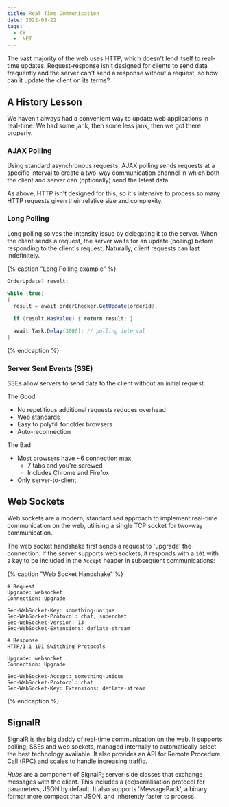 ```yaml
---
title: Real Time Communication
date: 2022-08-22
tags:
  - C#
  - .NET
---
```


The vast majority of the web uses HTTP, which doesn't lend itself to real-time
updates. <!--excerpt-->Request-response isn't designed for clients to send data
frequently and the server can't send a response without a request, so how can it
update the client on its terms?<!--excerpt-->

## A History Lesson

We haven't always had a convenient way to update web applications in real-time.
We had some jank, then some less jank, then we got there properly.

### AJAX Polling

Using standard asynchronous requests, AJAX polling sends requests at a specific
interval to create a two-way communication channel in which both the client and
server can (optionally) send the latest data.

As above, HTTP isn't designed for this, so it's intensive to process so many
HTTP requests given their relative size and complexity.

### Long Polling

Long polling solves the intensity issue by delegating it to the server. When the
client sends a request, the server waits for an update (polling) before
responding to the client's request. Naturally, client requests can last
indefinitely.

{% caption "Long Polling example" %}

```csharp
OrderUpdate? result;

while (true)
{
  result = await orderChecker.GetUpdate(orderId);

  if (result.HasValue) { return result; }

  await Task.Delay(3000); // polling interval
}
```

{% endcaption %}

### Server Sent Events (SSE)

SSEs allow servers to send data to the client without an initial request.

<span role="heading">The Good</span>

- No repetitious additional requests reduces overhead
- Web standards
- Easy to polyfill for older browsers
- Auto-reconnection

<span role="heading">The Bad</span>

- Most browsers have ~6 connection max
  - 7 tabs and you're screwed
  - Includes Chrome and Firefox
- Only server-to-client

## Web Sockets

Web sockets are a modern, standardised approach to implement real-time
communication on the web, utilising a single TCP socket for two-way
communication.

The web socket handshake first sends a request to 'upgrade' the connection. If
the server supports web sockets, it responds with a `101` with a key to be
included in the `Accept` header in subsequent communications:

{% caption "Web Socket Handshake" %}

```
# Request
Upgrade: websocket
Connection: Upgrade

Sec-WebSocket-Key: something-unique
Sec-WebSocket-Protocol: chat, superchat
Sec-WebSocket-Version: 13
Sec-WebSocket-Extensions: deflate-stream

# Response
HTTP/1.1 101 Switching Protocols

Upgrade: websocket
Connection: Upgrade

Sec-WebSocket-Accept: something-unique
Sec-WebSocket-Protocol: chat
Sec-WebSocket-Key: Extensions: deflate-stream
```

{% endcaption %}

## SignalR

SignalR is the big daddy of real-time communication on the web. It supports
polling, SSEs and web sockets, managed internally to automatically select the
best technology available. It also provides an API for Remote Procedure Call
(RPC) and scales to handle increasing traffic.

_Hubs_ are a component of SignalR; server-side classes that exchange messages
with the client. This includes a (de)serialisation protocol for parameters, JSON
by default. It also supports 'MessagePack', a binary format more compact than
JSON, and inherently faster to process.
